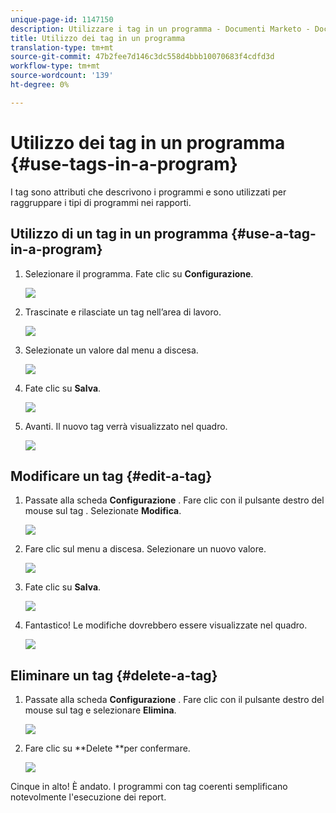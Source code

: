 ```yaml
---
unique-page-id: 1147150
description: Utilizzare i tag in un programma - Documenti Marketo - Documentazione del prodotto
title: Utilizzo dei tag in un programma
translation-type: tm+mt
source-git-commit: 47b2fee7d146c3dc558d4bbb10070683f4cdfd3d
workflow-type: tm+mt
source-wordcount: '139'
ht-degree: 0%

---
```



# Utilizzo dei tag in un programma {#use-tags-in-a-program}

I tag sono attributi che descrivono i programmi e sono utilizzati per raggruppare i tipi di programmi nei rapporti.

## Utilizzo di un tag in un programma {#use-a-tag-in-a-program}

1. Selezionare il programma. Fate clic su **Configurazione**.

   ![](assets/image2014-9-23-15-3a45-3a0.png)

1. Trascinate e rilasciate un tag nell’area di lavoro.

   ![](assets/image2014-9-23-15-3a45-3a13.png)

1. Selezionate un valore dal menu a discesa.

   ![](assets/image2014-9-23-15-3a45-3a30.png)

1. Fate clic su **Salva**.

   ![](assets/image2014-9-23-15-3a45-3a36.png)

1. Avanti. Il nuovo tag verrà visualizzato nel quadro.

   ![](assets/image2014-9-23-15-3a45-3a47.png)

## Modificare un tag {#edit-a-tag}

1. Passate alla scheda **Configurazione** . Fare clic con il pulsante destro del mouse sul tag . Selezionate **Modifica**.

   ![](assets/image2014-9-23-15-3a45-3a53.png)

1. Fare clic sul menu a discesa. Selezionare un nuovo valore.

   ![](assets/image2014-9-23-15-3a46-3a12.png)

1. Fate clic su **Salva**.

   ![](assets/image2014-9-23-15-3a46-3a25.png)

1. Fantastico! Le modifiche dovrebbero essere visualizzate nel quadro.

   ![](assets/image2014-9-23-15-3a46-3a35.png)

## Eliminare un tag  {#delete-a-tag}

1. Passate alla scheda **Configurazione** . Fare clic con il pulsante destro del mouse sul tag e selezionare **Elimina**.

   ![](assets/image2014-9-23-15-3a46-3a55.png)

1. Fare clic su **Delete **per confermare.

   ![](assets/image2014-9-23-15-3a47-3a8.png)

Cinque in alto! È andato. I programmi con tag coerenti semplificano notevolmente l&#39;esecuzione dei report.
